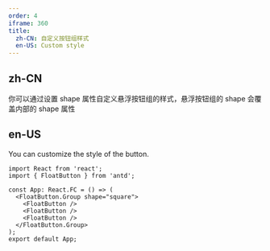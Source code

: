 ```yaml
---
order: 4
iframe: 360
title:
  zh-CN: 自定义按钮组样式
  en-US: Custom style
---
```


## zh-CN

你可以通过设置 shape 属性自定义悬浮按钮组的样式，悬浮按钮组的 shape 会覆盖内部的 shape 属性

## en-US

You can customize the style of the button.

```tsx
import React from 'react';
import { FloatButton } from 'antd';

const App: React.FC = () => (
  <FloatButton.Group shape="square">
    <FloatButton />
    <FloatButton />
    <FloatButton />
  </FloatButton.Group>
);
export default App;
```
